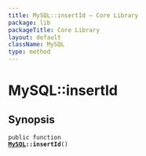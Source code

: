 ```yaml
---
title: MySQL::insertId — Core Library
package: lib
packageTitle: Core Library
layout: default
className: MySQL
type: method
---
```


# MySQL::insertId

## Synopsis

<code>public function <b><a href="MySQL">MySQL</a>::insertId</b>()</code>

